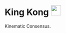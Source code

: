 # King Kong <img src="https://raw.github.com/adrn/KingKong/master/misc/kingkong-01.png" height="32px" />

Kinematic Consensus.
